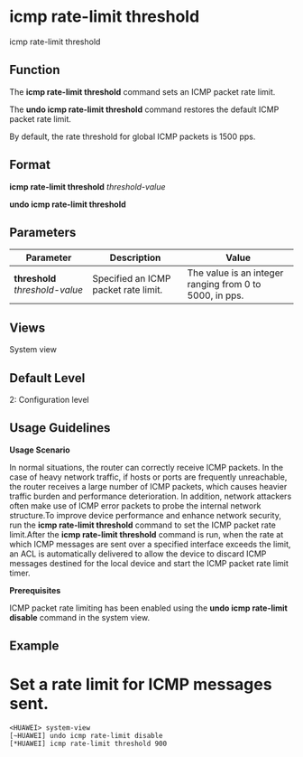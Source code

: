 icmp rate-limit threshold
=========================

icmp rate-limit threshold

Function
--------



The **icmp rate-limit threshold** command sets an ICMP packet rate limit.

The **undo icmp rate-limit threshold** command restores the default ICMP packet rate limit.



By default, the rate threshold for global ICMP packets is 1500 pps.


Format
------

**icmp rate-limit threshold** *threshold-value*

**undo icmp rate-limit threshold**


Parameters
----------

| Parameter | Description | Value |
| --- | --- | --- |
| **threshold** *threshold-value* | Specified an ICMP packet rate limit. | The value is an integer ranging from 0 to 5000, in pps. |



Views
-----

System view


Default Level
-------------

2: Configuration level


Usage Guidelines
----------------

**Usage Scenario**



In normal situations, the router can correctly receive ICMP packets. In the case of heavy network traffic, if hosts or ports are frequently unreachable, the router receives a large number of ICMP packets, which causes heavier traffic burden and performance deterioration. In addition, network attackers often make use of ICMP error packets to probe the internal network structure.To improve device performance and enhance network security, run the **icmp rate-limit threshold** command to set the ICMP packet rate limit.After the **icmp rate-limit threshold** command is run, when the rate at which ICMP messages are sent over a specified interface exceeds the limit, an ACL is automatically delivered to allow the device to discard ICMP messages destined for the local device and start the ICMP packet rate limit timer.



**Prerequisites**



ICMP packet rate limiting has been enabled using the **undo icmp rate-limit disable** command in the system view.




Example
-------

# Set a rate limit for ICMP messages sent.
```
<HUAWEI> system-view
[~HUAWEI] undo icmp rate-limit disable
[*HUAWEI] icmp rate-limit threshold 900

```